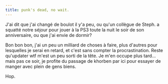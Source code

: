 ```yaml
---
title: punk's dead, no wait.
---
```


J'ai dit que j'ai changé de boulot il y'a peu, ou qu'un collègue de Steph. a
squatté notre séjour pour jouer à la PS3 toute la nuit le soir de son
anniversaire, ou que j'ai envie de dormir?

Bon bon bon, j'ai un peu un milliard de choses à faire, plus d'autres pour
lesquelles je serai en retard, et c'est sans compter la procrastination. Reste
qu'updater wtf m'est un peu sorti de la tête. Je m'en occupe plus tard... mais
pas ce soir, je profite du passage de khorben par ici pour essayer de manger
avec plein de gens biens.

Hop.

